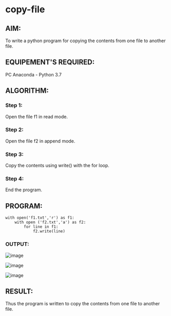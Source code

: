 # copy-file
## AIM:
To write a python program for copying the contents from one file to another file.
## EQUIPEMENT'S REQUIRED: 
PC
Anaconda - Python 3.7
## ALGORITHM: 
### Step 1:
Open the file f1 in read mode.
### Step 2: 
Open the file f2 in append mode.
### Step 3: 
Copy the contents using write() with the for loop.
### Step 4:  
End the program.
## PROGRAM:
```
with open('f1.txt','r') as f1:
    with open ('f2.txt','a') as f2:
        for line in f1:
            f2.write(line)
```
### OUTPUT:
![image](https://github.com/Darkwebnew/copy-file/assets/143114486/b811540a-1650-49f2-a308-3639782a5bb4)

![image](https://github.com/Darkwebnew/copy-file/assets/143114486/d3e3621b-d678-43f5-83af-75b387f64db8)

![image](https://github.com/Darkwebnew/copy-file/assets/143114486/b22e3476-3e89-4e35-a991-5aec9e697729)
## RESULT:
Thus the program is written to copy the contents from one file to another file.
